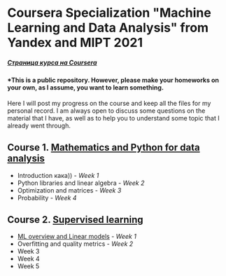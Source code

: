 

# Coursera Specialization "Machine Learning and Data Analysis" from Yandex and MIPT 2021 #
##### [Страница курса на Coursera](https://ru.coursera.org/specializations/machine-learning-data-analysis "Ссылка переводит на сайт курсеры")
#### *This is a public repository. However, please make your homeworks on your own, as I assume, you want to learn something. 
Here I will post my progress on the course and keep all the files for my personal record. 
I am always open to discuss some questions on the material that I have, as well as to help you to understand some topic that I already went through. 

## Course 1. [Mathematics and Python for data analysis](https://soon.com)
- Introduction кака)) - *Week 1* 
- Python libraries and linear algebra - *Week 2* 
- Optimization and matrices - *Week 3* 
- Probability - *Week 4* 

## Course 2. [Supervised learning](https://soon.com)
- [ML overview and Linear models](https://soon.com) - *Week 1*
- Overfitting and quality metrics - *Week 2* 
- Week 3
- Week 4
- Week 5
